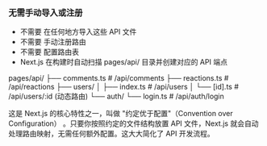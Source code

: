 ### 无需手动导入或注册

- 不需要 在任何地方导入这些 API 文件
- 不需要 手动注册路由
- 不需要 配置路由表
- Next.js 在构建时自动扫描 pages/api/ 目录并创建对应的 API 端点

pages/api/
├── comments.ts # /api/comments
├── reactions.ts # /api/reactions
├── users/
│ ├── index.ts # /api/users
│ └── [id].ts # /api/users/:id (动态路由)
└── auth/
└── login.ts # /api/auth/login

这是 Next.js 的核心特性之一，叫做 "约定优于配置"（Convention over Configuration） 。只要你按照约定的文件结构放置 API 文件，Next.js 就会自动处理路由映射，无需任何额外配置。这大大简化了 API 开发流程。
